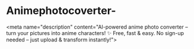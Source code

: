 # Animephotocoverter-
&lt;meta name="description" content="AI-powered anime photo converter – turn your pictures into anime characters! ✨ Free, fast &amp; easy. No sign-up needed – just upload &amp; transform instantly!">
